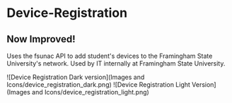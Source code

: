 # Device-Registration
## Now Improved!

Uses the fsunac API to add student's devices to the Framingham State University's network.
Used by IT internally at Framingham State University.


![Device Registration Dark version](Images and Icons/device_registration_dark.png)
![Device Registration Light Version](Images and Icons/device_registration_light.png)
